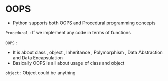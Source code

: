 # OOPS
* Python supports both OOPS and Procedural programming concepts 

`Procedural` : If we implement any code in terms of functions

`OOPS` : 

* It is about class , object , Inheritance , Polymorphism , Data Abstraction and Data Encapsulation
* Basically OOPS is all about usage of class and object

`object` : Object could be anything